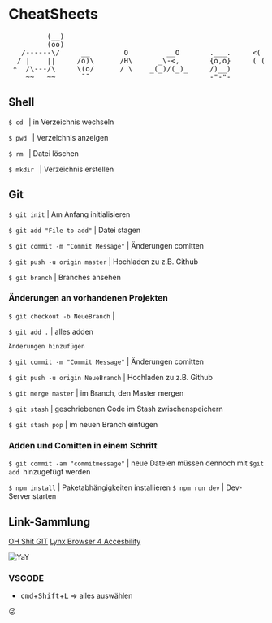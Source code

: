 # CheatSheets

<pre>
         (__)
         (oo)
   /------\/     __        O         __O       .___.     <( ,, )>
  / |    ||     /o)\      /H\      _\-<,       {o,o}     ( (..) )    (-_(-_(-_-)_-)_-)
 *  /\---/\     \(o/      / \    _(_)/(_)_     /)__)        -
    ~~   ~~      ¯¯                            -"-"-
</pre>

## Shell

`$ cd ` | in Verzeichnis wechseln

`$ pwd ` | Verzeichnis anzeigen

`$ rm ` | Datei löschen

`$ mkdir ` | Verzeichnis erstellen

## Git

`$ git init` | Am Anfang initialisieren

`$ git add "File to add"` | Datei stagen

`$ git commit -m "Commit Message"` | Änderungen comitten

`$ git push -u origin master` | Hochladen zu z.B. Github

`$ git branch` | Branches ansehen

### Änderungen an vorhandenen Projekten

`$ git checkout -b NeueBranch` |

`$ git add .` | alles adden

`Änderungen hinzufügen`

`$ git commit -m "Commit Message"` | Änderungen comitten

`$ git push -u origin NeueBranch` | Hochladen zu z.B. Github

`$ git merge master` | im Branch, den Master mergen

`$ git stash` | geschriebenen Code im Stash zwischenspeichern

`$ git stash pop` | im neuen Branch einfügen

### Adden und Comitten in einem Schritt

`$ git commit -am "commitmessage"` | neue Dateien müssen dennoch mit `$git add `hinzugefügt werden

`$ npm install` | Paketabhängigkeiten installieren
`$ npm run dev` | Dev-Server starten

## Link-Sammlung

[OH Shit GIT](https://ohshitgit.com)
[Lynx Browser 4 Accesbility](https://wiki.ubuntuusers.de/Lynx/)

![YaY](https://media.giphy.com/media/pa37AAGzKXoek/giphy.gif)

### VSCODE

- <kbd>cmd</kbd>+<kbd>Shift</kbd>+<kbd>L</kbd> => alles auswählen

<p>&#128540</p>
